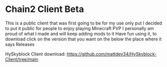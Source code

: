 # Chain2 Client Beta
This is a public client that was first going to be for my use only put I decided to put it public for people to enjoy playing Minecraft PVP
I personally am proud of what I made and will keep adding mods to it
Have fun using it, to download click on the version that you want on the below the place where it says Releases

HySkyblock Client download: https://github.com/mattdev34/HySkyblock-Client/tree/main
